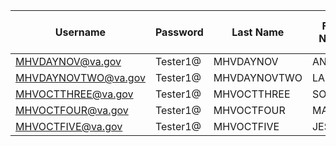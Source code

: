 | Username | Password | Last Name | First Name | DOB | SSN | Gender | Correlated MHV User Type |
|----------|----------|-----------|------------|-----|-----|--------|-------|
| MHVDAYNOV@va.gov | Tester1@ | MHVDAYNOV | ANDY | 11/2/1962 | 666448787 | Male | None |
| MHVDAYNOVTWO@va.gov | Tester1@ | MHVDAYNOVTWO | LARRY | 3/25/1968 | 666889871 | Male | None |
| MHVOCTTHREE@va.gov | Tester1@ | MHVOCTTHREE | SOPHIA | 4/15/1960 | 666995454 | Female | None |
| MHVOCTFOUR@va.gov | Tester1@ | MHVOCTFOUR | MAGGIE | 6/1/1996 | 666338585 | Female | None |
| MHVOCTFIVE@va.gov | Tester1@ | MHVOCTFIVE | JESSICA | 9/3/1980 | 666553131 | Female | None |
